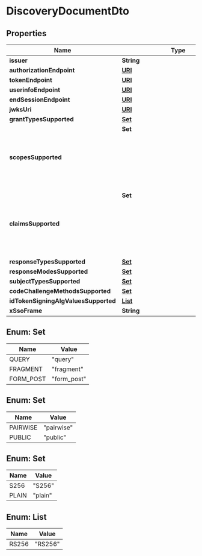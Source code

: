 
# DiscoveryDocumentDto

## Properties

Name | Type | Description | Notes
------------ | ------------- | ------------- | -------------
**issuer** | **String** |  |  [optional]
**authorizationEndpoint** | [**URI**](URI.md) |  |  [optional]
**tokenEndpoint** | [**URI**](URI.md) |  |  [optional]
**userinfoEndpoint** | [**URI**](URI.md) |  |  [optional]
**endSessionEndpoint** | [**URI**](URI.md) |  |  [optional]
**jwksUri** | [**URI**](URI.md) |  |  [optional]
**grantTypesSupported** | [**Set<GrantTypeDto>**](GrantTypeDto.md) |  |  [optional]
**scopesSupported** | **Set<Object>** |  |  [optional]
**claimsSupported** | **Set<Object>** |  |  [optional]
**responseTypesSupported** | [**Set<ResponseTypeDto>**](ResponseTypeDto.md) |  | 
**responseModesSupported** | [**Set<ResponseModesSupportedEnum>**](#Set<ResponseModesSupportedEnum>) |  |  [optional]
**subjectTypesSupported** | [**Set<SubjectTypesSupportedEnum>**](#Set<SubjectTypesSupportedEnum>) |  |  [optional]
**codeChallengeMethodsSupported** | [**Set<CodeChallengeMethodsSupportedEnum>**](#Set<CodeChallengeMethodsSupportedEnum>) |  |  [optional]
**idTokenSigningAlgValuesSupported** | [**List<IdTokenSigningAlgValuesSupportedEnum>**](#List<IdTokenSigningAlgValuesSupportedEnum>) |  |  [optional]
**xSsoFrame** | **String** |  |  [optional]



## Enum: Set<ResponseModesSupportedEnum>

Name | Value
---- | -----
QUERY | &quot;query&quot;
FRAGMENT | &quot;fragment&quot;
FORM_POST | &quot;form_post&quot;



## Enum: Set<SubjectTypesSupportedEnum>

Name | Value
---- | -----
PAIRWISE | &quot;pairwise&quot;
PUBLIC | &quot;public&quot;



## Enum: Set<CodeChallengeMethodsSupportedEnum>

Name | Value
---- | -----
S256 | &quot;S256&quot;
PLAIN | &quot;plain&quot;



## Enum: List<IdTokenSigningAlgValuesSupportedEnum>

Name | Value
---- | -----
RS256 | &quot;RS256&quot;




